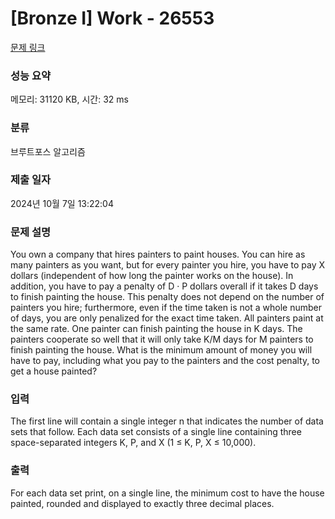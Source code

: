 # [Bronze I] Work - 26553 

[문제 링크](https://www.acmicpc.net/problem/26553) 

### 성능 요약

메모리: 31120 KB, 시간: 32 ms

### 분류

브루트포스 알고리즘

### 제출 일자

2024년 10월 7일 13:22:04

### 문제 설명

<p>You own a company that hires painters to paint houses. You can hire as many painters as you want, but for every painter you hire, you have to pay X dollars (independent of how long the painter works on the house). In addition, you have to pay a penalty of D · P dollars overall if it takes D days to finish painting the house. This penalty does not depend on the number of painters you hire; furthermore, even if the time taken is not a whole number of days, you are only penalized for the exact time taken. All painters paint at the same rate. One painter can finish painting the house in K days. The painters cooperate so well that it will only take K/M days for M painters to finish painting the house. What is the minimum amount of money you will have to pay, including what you pay to the painters and the cost penalty, to get a house painted?</p>

### 입력 

 <p>The first line will contain a single integer n that indicates the number of data sets that follow. Each data set consists of a single line containing three space-separated integers K, P, and X (1 ≤ K, P, X ≤ 10,000).</p>

### 출력 

 <p>For each data set print, on a single line, the minimum cost to have the house painted, rounded and displayed to exactly three decimal places.</p>

